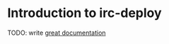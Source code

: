 # Introduction to irc-deploy

TODO: write [great documentation](http://jacobian.org/writing/great-documentation/what-to-write/)
